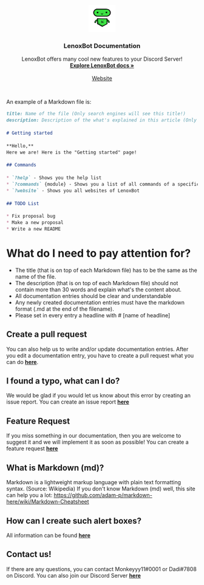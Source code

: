 <p align="center">
  <a href="https://lenoxbot.com/">
    <img src="./docs/lenoxbot.png" alt="LenoxBot Logo" width=72 height=72>
  </a>

  <h3 align="center">LenoxBot Documentation</h3>

  <p align="center">
    LenoxBot offers many cool new features to your Discord Server!
    <br>
    <a href="https://docs.lenoxbot.com"><strong>Explore LenoxBot docs »</strong></a>
    <br>
    <br>
    <a href="https://lenoxbot.com">Website</a>
  </p>
</p>

<br>

An example of a Markdown file is:
```md
title: Name of the file (Only search engines will see this title!)
description: Description of the what's explained in this article (Only search engines will see this description!)

# Getting started

**Hello,**
Here we are! Here is the "Getting started" page!

## Commands

* `?help` - Shows you the help list
* `?commands` {module} - Shows you a list of all commands of a specific module
* `?website` - Shows you all websites of LenoxBot

## TODO List

* Fix proposal bug
* Make a new proposal
* Write a new README
```

# What do I need to pay attention for?

- The title (that is on top of each Markdown file) has to be the same as the name of the file.
- The description (that is on top of each Markdown file) should not contain more than 30 words and explain what's the content about.
- All documentation entries should be clear and understandable
- Any newly created documentation entries must have the markdown format (.md at the end of the filename).
- Please set in every entry a headline with # [name of headline]

## Create a pull request

You can also help us to write and/or update documentation entries. After you edit a documentation entry, you have to create a pull request what you can do **[here](https://github.com/LenoxBot/LenoxBot-Docs/pulls)**.

## I found a typo, what can I do?

We would be glad if you would let us know about this error by creating an issue report.
You can create an issue report **[here](https://github.com/Monkeyyy11/LenoxBot/issues)**

## Feature Request

If you miss something in our documentation, then you are welcome to suggest it and we will implement it as soon as possible!
You can create a feature request **[here](https://github.com/Monkeyyy11/LenoxBot/issues)**

## What is Markdown (md)?

Markdown is a lightweight markup language with plain text formatting syntax. (Source: Wikipedia)
If you don't know Markdown (md) well, this site can help you a lot: https://github.com/adam-p/markdown-here/wiki/Markdown-Cheatsheet

## How can I create such alert boxes?

All information can be found **[here](https://squidfunk.github.io/mkdocs-material/extensions/admonition/#info)**

## Contact us!

If there are any questions, you can contact Monkeyyy11#0001 or Dadi#7808 on Discord.
You can also join our Discord Server **[here](https://lenoxbot.com/discord)**
